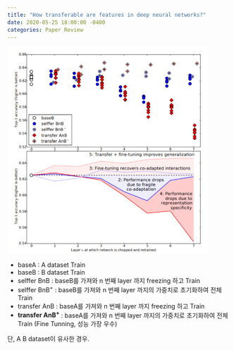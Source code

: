 ```yaml
---
title: "How transferable are features in deep neural networks?"
date: 2020-05-25 18:00:00 -0400
categories: Paper Review
---
```


<img src="/assets/img/transfer_learning.PNG" width="90%"/>

- baseA         : A dataset Train  
- baseB         : B dataset Train  
- selffer BnB   : baseB를 가져와 n 번째 layer 까지 freezing 하고 Train  
- selffer BnB<sup>+</sup>  : baseB를 가져와 n 번째 layer 까지의 가중치로 초기화하여 전체 Train  
- transfer AnB  : baseA를 가져와 n 번째 layer 까지 freezing 하고 Train  
- __transfer AnB<sup>+</sup>__ : baseA를 가져와 n 번째 layer 까지의 가중치로 초기화하여 전체 Train (Fine Tunning, 성능 가장 우수)  

단, A B dataset이 유사한 경우.


